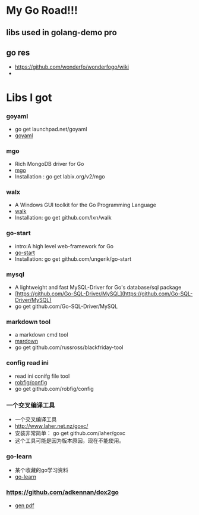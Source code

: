 # My Go Road!!!

## libs used in golang-demo pro
## go res
- https://github.com/wonderfo/wonderfogo/wiki
-

# Libs I got
### goyaml
- go get launchpad.net/goyaml
- [goyaml](https://wiki.ubuntu.com/goyaml)
### mgo
- Rich MongoDB driver for Go
- [mgo](http://labix.org/mgo)
- Installation : go get labix.org/v2/mgo
### walx
-  A Windows GUI toolkit for the Go Programming Language
- [walk](http:/github.com/lxn/walk)
- Installation: go get github.com/lxn/walk
### go-start
- intro:A high level web-framework for Go
- [go-start](http://github.com/ungerik/go-start)
- Installation: go get github.com/ungerik/go-start
### mysql
- A lightweight and fast MySQL-Driver for Go's database/sql package
- [https://github.com/Go-SQL-Driver/MySQL](https://github.com/Go-SQL-Driver/MySQL)
- go get github.com/Go-SQL-Driver/MySQL
### markdown tool
- a markdown cmd tool
- [mardown](https://github.com/russross/blackfriday-tool.git)
- go get github.com/russross/blackfriday-tool
### config read ini
- read ini conifg file tool
- [robfig/config](https://github.com/robfig/config.git)
- go get github.com/robfig/config
### 一个交叉编译工具
-  一个交叉编译工具
- http://www.laher.net.nz/goxc/
-  安装非常简单：  go get github.com/laher/goxc
- 这个工具可能是因为版本原因，现在不能使用。
### go-learn
- 某个收藏的go学习资料
- [go-learn](https://github.com/ycms/go-learn)
### https://github.com/adkennan/dox2go
- [gen pdf](https://github.com/adkennan/dox2go)



